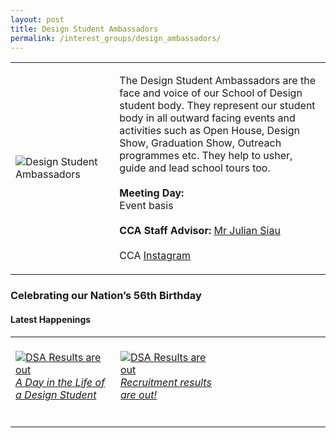 ```yaml
---
layout: post
title: Design Student Ambassadors
permalink: /interest_groups/design_ambassadors/
---
```

<div>
    <table>
        <tr>
            <td style="width:33%"><image src="{{site.baseurl}}/images/CCA_design_ambassadors.jpg" style="display:block;margin-left:auto;margin-right:auto;" alt="Design Student Ambassadors"></image></td>
            <td>
                <p>
                    The Design Student Ambassadors are the face and voice of our School of Design student body. They represent our student body in all outward facing events and activities such as Open House, Design Show, Graduation Show, Outreach programmes etc. They help to usher, guide and lead school tours too.<br>
                    <br>
                    <b>Meeting Day:</b><br>
                    Event basis<br>
                    <br>
                    <b>CCA Staff Advisor:</b> <a href="mailto:julians@tp.edu.sg">Mr Julian Siau</a><br>
                    <br>
                    CCA <a href="https://www.instagram.com/designstudentambassadors">Instagram</a>
                </p>
            </td>
        </tr>
    </table>
</div>

### Celebrating our Nation’s 56th Birthday



#### Latest Happenings

<div>
    <table>
        <tr>
            <td style="width:33%"><br>
                <a href="https://www.instagram.com/tv/CKYYnKMnLfl/">
                    <image src="{{site.baseurl}}/images/CCA-dsa-ig2.png" style="display:block;margin-left:auto;margin-right:auto;" alt="DSA Results are out">
                    <h6 style="margin-top:0%">A Day in the Life of a Design Student</h6>
                    </image>
                </a>
            </td>
            <td style="width:33%"><br>
                <a href="https://www.instagram.com/p/CCANOWKnJ0C/">
                    <image src="{{site.baseurl}}/images/CCA-dsa_IG.jpg" style="display:block;margin-left:auto;margin-right:auto;" alt="DSA Results are out">
                    <h6 style="margin-top:0%">Recruitment results are out!</h6>
                    </image>
                </a>
            </td>
            <td style="width:33%"><br>
            </td>
        </tr>
    </table>
</div>